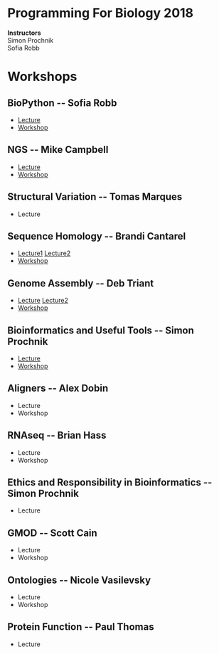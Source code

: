 # Programming For Biology 2018

__Instructors__  
Simon Prochnik  
Sofia Robb     

# Workshops

## BioPython  -- Sofia Robb
  - [Lecture](https://github.com/prog4biol/pfb2018/blob/master/lectures/biopython.md)
  - [Workshop](https://github.com/prog4biol/pfb2018/blob/master/problemsets/biopython_problemset.md)
## NGS -- Mike Campbell
  - [Lecture](https://github.com/mscampbell/pfb2018/blob/master/slides/Mike_pfb_talk.pdf) 
  - [Workshop](https://github.com/prog4biol/pfb2018/tree/master/workshops/NGS)
## Structural Variation -- Tomas Marques
  - Lecture
## Sequence Homology -- Brandi Cantarel
  - [Lecture1](https://bcantarel.github.io/cshl_programming_biology2018/HomologyAlignments.pdf) [Lecture2](https://bcantarel.github.io/cshl_programming_biology2018/PSIBlastHmmer.pdf)
  - [Workshop](https://github.com/prog4biol/pfb2018/blob/master/workshops/Seqeunce_homology/README.md)
## Genome Assembly -- Deb Triant
  - [Lecture](https://github.com/prog4biol/pfb2018/blob/master/lectures/Triant_GenomeAssembly_CSHL2018.pdf) [Lecture2](https://github.com/prog4biol/pfb2018/blob/master/lectures/Triant_AssemblyWorkshop_CSHL2018.pdf)
  - [Workshop](https://github.com/prog4biol/pfb2018/blob/master/workshops/GenomeAssembly)
## Bioinformatics and Useful Tools -- Simon Prochnik
  - [Lecture](https://github.com/prog4biol/pfb2018/blob/master/lectures/bioinfPipesLectureSimon.md)
  - [Workshop](https://github.com/prog4biol/pfb2018/blob/master/problemsets/pipelines_problemset.md)
## Aligners -- Alex Dobin
  - Lecture
  - Workshop
## RNAseq -- Brian Hass
  - Lecture
  - Workshop
## Ethics and Responsibility in Bioinformatics -- Simon Prochnik
  - Lecture
## GMOD -- Scott Cain
  - Lecture
  - Workshop
## Ontologies -- Nicole Vasilevsky
  - Lecture
  - Workshop
## Protein Function -- Paul Thomas
  - Lecture
